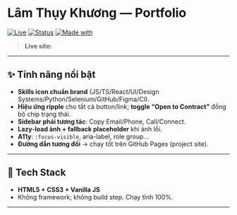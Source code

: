 # Lâm Thụy Khương — Portfolio

[![Live](https://img.shields.io/badge/Live-GitHub_Pages-1DB954)](https://khuongnew.github.io/portfolio/)
[![Status](https://img.shields.io/badge/Status-Online-success)](https://khuongnew.github.io/portfolio/)
[![Made with](https://img.shields.io/badge/Made%20with-HTML%2FCSS%2FJS-black)](#tech-stack)

> **Live site:** 
---

## ✨ Tính năng nổi bật
- **Skills icon chuẩn brand** (JS/TS/React/UI/Design Systems/Python/Selenium/GitHub/Figma/CI).
- **Hiệu ứng ripple** cho tất cả button/link; **toggle “Open to Contract”** đồng bộ chip trạng thái.
- **Sidebar phải tương tác**: Copy Email/Phone, Call/Connect.
- **Lazy-load ảnh + fallback placeholder** khi ảnh lỗi.
- **A11y**: `:focus-visible`, aria-label, role group…
- **Đường dẫn tương đối** → chạy tốt trên GitHub Pages (project site).

---

## 🧰 Tech Stack <a id="tech-stack"></a>
- **HTML5 + CSS3 + Vanilla JS**
- Không framework; không build step. Chạy tĩnh 100%.

---
